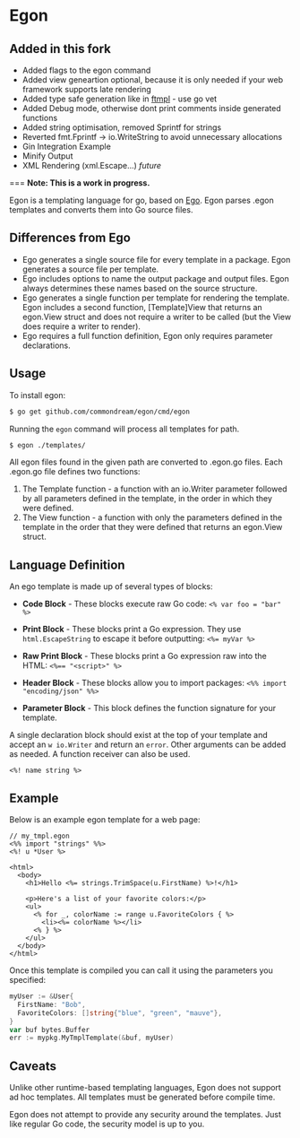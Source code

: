 Egon
===
## Added in this fork
* Added flags to the egon command
* Added view geneartion optional, because it is only needed if your web framework supports late rendering
* Added type safe generation like in [ftmpl](https://github.com/tkrajina/ftmpl) - use go vet
* Added Debug mode, otherwise dont print comments inside generated functions
* Added string optimisation, removed Sprintf for strings
* Reverted fmt.Fprintf -> io.WriteString to avoid unnecessary allocations
* Gin Integration Example
* Minify Output
* XML Rendering (xml.Escape...) _future_

===
**Note: This is a work in progress.**

Egon is a templating language for go, based on [Ego](https://github.com/benbjohnson/ego).
Egon parses .egon templates and converts them into Go source files.

## Differences from Ego

* Ego generates a single source file for every template in a package. Egon
  generates a source file per template.
* Ego includes options to name the output package and output files. Egon always
  determines these names based on the source structure.
* Ego generates a single function per template for rendering the template. Egon
  includes a second function, [Template]View that returns an egon.View struct
  and does not require a writer to be called (but the View does require a writer
  to render).
* Ego requires a full function definition, Egon only requires parameter declarations.

## Usage

To install egon:

```sh
$ go get github.com/commondream/egon/cmd/egon
```

Running the `egon` command will process all templates for path.

```sh
$ egon ./templates/
```

All egon files found in the given path are converted to .egon.go files.
Each .egon.go file defines two functions:

1. The Template function - a function with an io.Writer parameter followed by
   all parameters defined in the template, in the order in which they were
   defined.
2. The View function - a function with only the parameters defined in the
   template in the order that they were defined that returns an egon.View
   struct.


## Language Definition

An ego template is made up of several types of blocks:

* **Code Block** - These blocks execute raw Go code: `<% var foo = "bar" %>`

* **Print Block** - These blocks print a Go expression. They use `html.EscapeString` to escape it before outputting: `<%= myVar %>`

* **Raw Print Block** - These blocks print a Go expression raw into the HTML: `<%== "<script>" %>`

* **Header Block** - These blocks allow you to import packages: `<%% import "encoding/json" %%>`

* **Parameter Block** - This block defines the function signature for your template.

A single declaration block should exist at the top of your template and accept an `w io.Writer` and return an `error`. Other arguments can be added as needed. A function receiver can also be used.

```
<%! name string %>
```


## Example

Below is an example egon template for a web page:

```ego
// my_tmpl.egon
<%% import "strings" %%>
<%! u *User %>

<html>
  <body>
    <h1>Hello <%= strings.TrimSpace(u.FirstName) %>!</h1>

    <p>Here's a list of your favorite colors:</p>
    <ul>
      <% for _, colorName := range u.FavoriteColors { %>
        <li><%= colorName %></li>
      <% } %>
    </ul>
  </body>
</html>
```

Once this template is compiled you can call it using the parameters you specified:

```go
myUser := &User{
  FirstName: "Bob",
  FavoriteColors: []string{"blue", "green", "mauve"},
}
var buf bytes.Buffer
err := mypkg.MyTmplTemplate(&buf, myUser)
```

## Caveats

Unlike other runtime-based templating languages, Egon does not support ad hoc
templates. All templates must be generated before compile time.

Egon does not attempt to provide any security around the templates. Just like
regular Go code, the security model is up to you.

